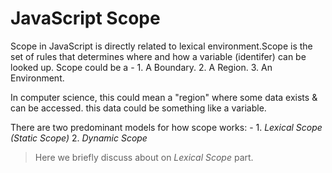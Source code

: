# JavaScript Scope

Scope in JavaScript is directly related to lexical environment.Scope is the set of rules that determines where and how a variable (identifer) can be looked up.
Scope could be a - 1. A Boundary. 2. A Region. 3. An Environment.

In computer science, this could mean a "region" where some data exists & can be accessed. this data could be something like a variable.

There are two predominant models for how scope works: - 1. _Lexical Scope (Static Scope)_ 2. _Dynamic Scope_

> Here we briefly discuss about on _Lexical Scope_ part.

